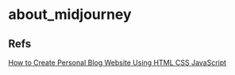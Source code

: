 # about_midjourney

## Refs
[How to Create Personal Blog Website Using HTML CSS JavaScript](https://www.youtube.com/watch?v=Pup-yi4oMfU)
